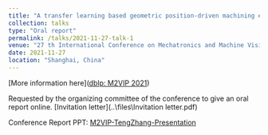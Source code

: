 ```yaml
---
title: "A transfer learning based geometric position-driven machining error prediction method for different working conditions"
collection: talks
type: "Oral report"
permalink: /talks/2021-11-27-talk-1
venue: "27 th International Conference on Mechatronics and Machine Vision in Practice (M2VIP 2021"
date: 2021-11-27
location: "Shanghai, China"
---
```


[More information here]([dblp: M2VIP 2021](https://dblp.org/db/conf/m2vip/m2vip2021.html))

Requested by the organizing committee of the conference to give an oral report online.  [Invitation letter](..\files\Invitation letter.pdf) 

Conference Report PPT: [M2VIP-TengZhang-Presentation](..\files\M2VIP-TengZhang-Presentation.pdf) 

